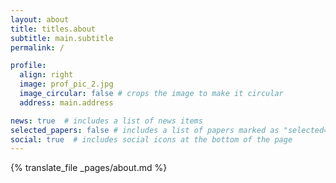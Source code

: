 ```yaml
---
layout: about
title: titles.about
subtitle: main.subtitle
permalink: /

profile:
  align: right
  image: prof_pic_2.jpg
  image_circular: false # crops the image to make it circular
  address: main.address

news: true  # includes a list of news items
selected_papers: false # includes a list of papers marked as "selected={true}"
social: true  # includes social icons at the bottom of the page
---
```


{% translate_file _pages/about.md %}
